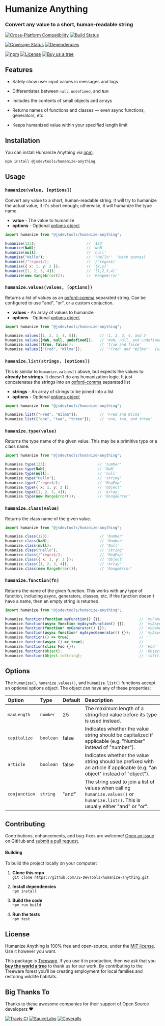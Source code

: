Humanize Anything
======================================
### Convert any value to a short, human-readable string

[![Cross-Platform Compatibility](https://jstools.dev/img/badges/os-badges.svg)](https://github.com/JS-DevTools/humanize-anything/blob/master/.github/workflows/CI-CD.yaml)
[![Build Status](https://github.com/JS-DevTools/humanize-anything/workflows/CI-CD/badge.svg)](https://github.com/JS-DevTools/humanize-anything/blob/master/.github/workflows/CI-CD.yaml)

[![Coverage Status](https://coveralls.io/repos/github/JS-DevTools/humanize-anything/badge.svg?branch=master)](https://coveralls.io/github/JS-DevTools/humanize-anything)
[![Dependencies](https://david-dm.org/JS-DevTools/humanize-anything.svg)](https://david-dm.org/JS-DevTools/humanize-anything)

[![npm](https://img.shields.io/npm/v/@jsdevtools/humanize-anything.svg)](https://www.npmjs.com/package/@jsdevtools/humanize-anything)
[![License](https://img.shields.io/npm/l/@jsdevtools/humanize-anything.svg)](LICENSE)
[![Buy us a tree](https://img.shields.io/badge/Treeware-%F0%9F%8C%B3-lightgreen)](https://plant.treeware.earth/JS-DevTools/humanize-anything)



Features
-----------------------
- Safely show user input values in messages and logs

- Differentiates between `null`, `undefined`, and `NaN`

- Includes the contents of small objects and arrays

- Returns names of functions and classes — even async functions, generators, etc.

- Keeps humanized value within your specified length limit



Installation
--------------------------
You can install Humanize Anything via [npm](https://docs.npmjs.com/about-npm/).

```bash
npm install @jsdevtools/humanize-anything
```



Usage
-------------------------------

### `humanize(value, [options])`
Convert any value to a short, human-readable string. It will try to humanize the actual value, if it's short enough; otherwise, it will humanize the type name.

- **value** - The value to humanize
- **options** - Optional [options object](#options)

```javascript
import humanize from "@jsdevtools/humanize-anything";

humanize(123);                       // '123'
humanize(NaN);                       // 'NaN'
humanize(null);                      // 'null'
humanize("Hello");                   // '"Hello"'  (with quotes)
humanize(/^regex$/);                 // '/^regex$/'
humanize({ x: 1, y: 2 });            // '{x,y}'
humanize([1, 2, 3, 4]);              // '[1,2,3,4]'
humanize(new RangeError());          // 'RangeError'
```

### `humanize.values(values, [options])`
Returns a list of values as an [oxford-comma](https://en.wikipedia.org/wiki/Serial_comma) separated string. Can be configured to use "and", "or", or a custom conjuction.

- **values** - An array of values to humanize
- **options** - Optional [options object](#options)

```javascript
import humanize from "@jsdevtools/humanize-anything";

humanize.values([1, 2, 3, 4, 5]);          // '1, 2, 3, 4, and 5'
humanize.values([NaN, null, undefined]);   // 'NaN, null, and undefined'
humanize.values([true, false]);            // 'true and false'
humanize.values(["Fred", "Wilma"]);        // '"Fred" and "Wilma"'  (with quotes)
```

### `humanize.list(strings, [options])`
This is similar to `humanize.values()` above, but expects the values to **already be strings**. It doesn't do any humanization logic. It just concatenates the strings into an [oxford-comma](https://en.wikipedia.org/wiki/Serial_comma) separated list

- **strings** - An array of strings to be joined into a list
- **options** - Optional [options object](#options)

```javascript
import humanize from "@jsdevtools/humanize-anything";

humanize.list(["Fred", "Wilma"]);          // 'Fred and Wilma'
humanize.list(["one", "two", "three"]);    // 'one, two, and three'
```


### `humanize.type(value)`
Returns the type name of the given value. This may be a primitive type or a class name.

```javascript
import humanize from "@jsdevtools/humanize-anything";

humanize.type(123);                       // 'number'
humanize.type(NaN);                       // 'NaN'
humanize.type(null);                      // 'null'
humanize.type("Hello");                   // 'string'
humanize.type(/^regex$/);                 // 'RegExp'
humanize.type({ x: 1, y: 2 });            // 'Object'
humanize.type([1, 2, 3, 4]);              // 'Array'
humanize.type(new RangeError());          // 'RangeError'
```


### `humanize.class(value)`
Returns the class name of the given value.

```javascript
import humanize from "@jsdevtools/humanize-anything";

humanize.class(123);                       // 'Number'
humanize.class(NaN);                       // 'Number'
humanize.class(null);                      // 'Null'
humanize.class("Hello");                   // 'String'
humanize.class(/^regex$/);                 // 'RegExp'
humanize.class({ x: 1, y: 2 });            // 'Object'
humanize.class([1, 2, 3, 4]);              // 'Array'
humanize.class(new RangeError());          // 'RangeError'
```


### `humanize.function(fn)`
Returns the name of the given function. This works with any type of function, including async, generators, classes, etc. If the function doesn't have a name, then an empty string is returned.

```javascript
import humanize from "@jsdevtools/humanize-anything";

humanize.function(function myFunction() {});                 // 'myFunction'
humanize.function(async function myAsyncFunction() {});      // 'myAsyncFunction'
humanize.function(function* myGenerator() {});               // 'myGenerator'
humanize.function(async function* myAsyncGenerator() {});    // 'myAsyncGenerator'
humanize.function(() => true);                               // ''
humanize.function(async () => true);                         // ''
humanize.function(class Foo {});                             // 'Foo'
humanize.function(Object);                                   // 'Object'
humanize.function(Object.toString);                          // 'toString'
```



Options
--------------------------
The `humanize()`, `humanize.values()`, and `humanize.list()` functions accept an optional options object. The object can have any of these properties:

|Option            |Type                 |Default     |Description
|:-----------------|:--------------------|:-----------|:-----------------------------------------
|`maxLength`       |`number`             |25          |The maximum length of a stringified value before its type is used instead.
|`capitalize`      |`boolean`            |false       |Indicates whether the value string should be capitalized if applicable (e.g. "Number" instead of "number").
|`article`         |`boolean`            |false       |Indicates whether the value string should be prefixed with an article if applicable (e.g. "an object" instead of "object").
|`conjunction`     |`string`             |"and"       |The string used to join a list of values when calling `humanize.values()` or `humanize.list()`. This is usually either "and" or "or".



Contributing
--------------------------
Contributions, enhancements, and bug-fixes are welcome!  [Open an issue](https://github.com/JS-DevTools/humanize-anything/issues) on GitHub and [submit a pull request](https://github.com/JS-DevTools/humanize-anything/pulls).

#### Building
To build the project locally on your computer:

1. __Clone this repo__<br>
`git clone https://github.com/JS-DevTools/humanize-anything.git`

2. __Install dependencies__<br>
`npm install`

3. __Build the code__<br>
`npm run build`

4. __Run the tests__<br>
`npm test`



License
--------------------------
Humanize Anything is 100% free and open-source, under the [MIT license](LICENSE). Use it however you want.

This package is [Treeware](http://treeware.earth). If you use it in production, then we ask that you [**buy the world a tree**](https://plant.treeware.earth/JS-DevTools/humanize-anything) to thank us for our work. By contributing to the Treeware forest you’ll be creating employment for local families and restoring wildlife habitats.



Big Thanks To
--------------------------
Thanks to these awesome companies for their support of Open Source developers ❤

[![Travis CI](https://jstools.dev/img/badges/travis-ci.svg)](https://travis-ci.com)
[![SauceLabs](https://jstools.dev/img/badges/sauce-labs.svg)](https://saucelabs.com)
[![Coveralls](https://jstools.dev/img/badges/coveralls.svg)](https://coveralls.io)
